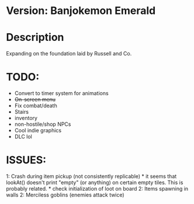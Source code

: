 # Version:  Banjokemon Emerald

# Description
Expanding on the foundation laid by Russell and Co.

# TODO:
* Convert to timer system for animations
* ~~On-screen menu~~
* Fix combat/death
* Stairs
* inventory
* non-hostile/shop NPCs
* Cool indie graphics
* DLC lol

# ISSUES:
1: Crash during item pickup (not consistently replicable)
	* it seems that lookAt() doesn't print "empty" (or anything) on certain empty tiles. This is probably related.
	* check initialization of loot on board
2: Items spawning in walls
2: Merciless goblins (enemies attack twice)